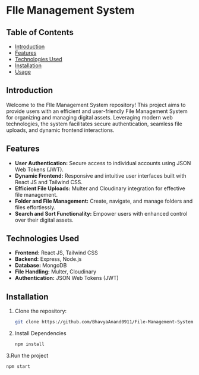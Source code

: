 # FIle Management System

## Table of Contents

- [Introduction](#introduction)
- [Features](#features)
- [Technologies Used](#technologies-used)
- [Installation](#installation)
- [Usage](#usage)

## Introduction

Welcome to the FIle Management System repository! This project aims to provide users with an efficient and user-friendly File Management System for organizing and managing digital assets. Leveraging modern web technologies, the system facilitates secure authentication, seamless file uploads, and dynamic frontend interactions.

## Features

- **User Authentication:** Secure access to individual accounts using JSON Web Tokens (JWT).
- **Dynamic Frontend:** Responsive and intuitive user interfaces built with React JS and Tailwind CSS.
- **Efficient File Uploads:** Multer and Cloudinary integration for effective file management.
- **Folder and File Management:** Create, navigate, and manage folders and files effortlessly.
- **Search and Sort Functionality:** Empower users with enhanced control over their digital assets.

## Technologies Used

- **Frontend:** React JS, Tailwind CSS
- **Backend:** Express, Node.js
- **Database:** MongoDB
- **File Handling:** Multer, Cloudinary
- **Authentication:** JSON Web Tokens (JWT)

## Installation

1. Clone the repository:
   ```bash
   git clone https://github.com/BhavyaAnand0911/File-Management-System.git
2. Install Dependencies
   ```bash
   npm install
3.Run the project
  ```bash
  npm start
